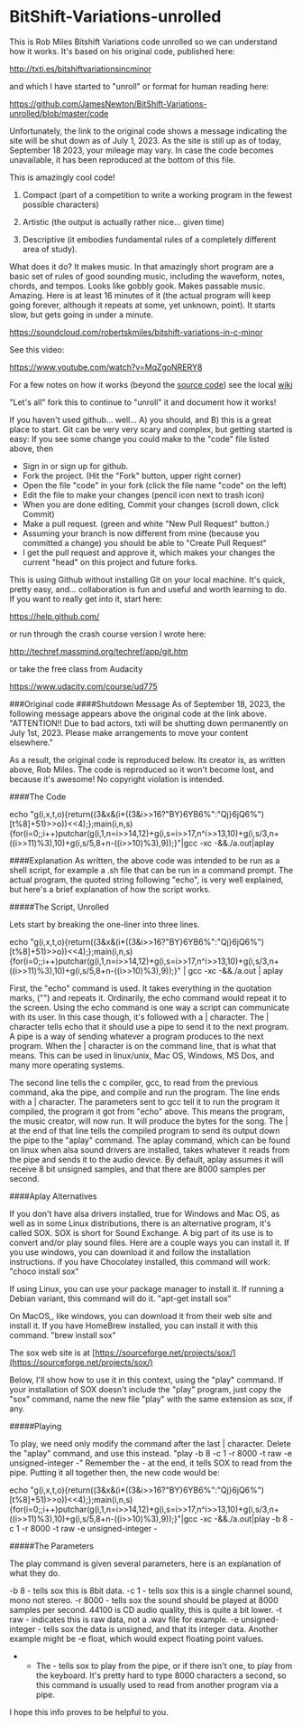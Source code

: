 # BitShift-Variations-unrolled
This is Rob Miles Bitshift Variations code unrolled so we can understand how it works. It's based on his original code, published here:

http://txti.es/bitshiftvariationsincminor

and which I have started to "unroll" or format for human reading here:

https://github.com/JamesNewton/BitShift-Variations-unrolled/blob/master/code

Unfortunately, the link to the original code shows a message indicating the site will be shut down as of July 1, 2023. As the site is still up as of today, September 18 2023, your mileage may vary. In case the code becomes unavailable, it has been reproduced at the bottom of this file.

This is amazingly cool code!

1. Compact (part of a competition to write a working program in the fewest possible characters)

2. Artistic (the output is actually rather nice... given time)

3. Descriptive (it embodies fundamental rules of a completely different area of study).

What does it do? It makes music. In that amazingly short program are a basic set of rules of good sounding music, including the waveform, notes, chords, and tempos. Looks like gobbly gook. Makes passable music. Amazing. Here is at least 16 minutes of it (the actual program will keep going forever, although it repeats at some, yet unknown, point). It starts slow, but gets going in under a minute.

https://soundcloud.com/robertskmiles/bitshift-variations-in-c-minor

See this video:

https://www.youtube.com/watch?v=MqZgoNRERY8

For a few notes on how it works (beyond the [source code](https://github.com/JamesNewton/BitShift-Variations-unrolled/blob/master/code)) see the local [wiki](https://github.com/JamesNewton/BitShift-Variations-unrolled/wiki)

"Let's all" fork this to continue to "unroll" it and document how it works!

If you haven't used github... well... A) you should, and B) this is a great place to start. Git can be very very scary and complex, but getting started is easy: If you see some change you could make to the "code" file listed above, then

- Sign in or sign up for github.
- Fork the project. (Hit the "Fork" button, upper right corner)
- Open the file "code" in your fork (click the file name "code" on the left)
- Edit the file to make your changes (pencil icon next to trash icon)
- When you are done editing, Commit your changes (scroll down, click Commit)
- Make a pull request. (green and white "New Pull Request" button.)
- Assuming your branch is now different from mine (because you committed a change) you should be able to "Create Pull Request"
- I get the pull request and approve it, which makes your changes the current "head" on this project and future forks.

This is using Github without installing Git on your local machine. It's quick, pretty easy, and... collaboration is fun and useful and worth learning to do. If you want to really get into it, start here:

https://help.github.com/

or run through the crash course version I wrote here:

http://techref.massmind.org/techref/app/git.htm

or take the free class from Audacity

https://www.udacity.com/course/ud775

###Original code
####Shutdown Message
As of September 18, 2023, the following message appears above the original code at the link above.
"ATTENTION!! Due to bad actors, txti will be shutting down permanently on July 1st, 2023. Please make arrangements to move your content elsewhere."

As a result, the original code is reproduced below. Its creator is, as written above, Rob Miles. The code is reproduced so it won't become lost, and because it's awesome! No copyright violation is intended.

####The Code

echo "g(i,x,t,o){return((3&x&(i*((3&i>>16?\"BY}6YB6%\":\"Qj}6jQ6%\")[t%8]+51)>>o))<<4);};main(i,n,s){for(i=0;;i++)putchar(g(i,1,n=i>>14,12)+g(i,s=i>>17,n^i>>13,10)+g(i,s/3,n+((i>>11)%3),10)+g(i,s/5,8+n-((i>>10)%3),9));}"|gcc -xc -&&./a.out|aplay

####Explanation
As written, the above code was intended to be run as a shell script, for example a .sh file that can be run in a command prompt. The actual program, the quoted string following "echo", is very well explained, but here's a brief explanation of how the script works.

#####The Script, Unrolled

Lets start by breaking the one-liner into three lines.

echo "g(i,x,t,o){return((3&x&(i*((3&i>>16?\"BY}6YB6%\":\"Qj}6jQ6%\")[t%8]+51)>>o))<<4);};main(i,n,s){for(i=0;;i++)putchar(g(i,1,n=i>>14,12)+g(i,s=i>>17,n^i>>13,10)+g(i,s/3,n+((i>>11)%3),10)+g(i,s/5,8+n-((i>>10)%3),9));}" |
	gcc -xc -&&./a.out |
	aplay

First, the "echo" command is used. It takes everything in the quotation marks, ("") and repeats it.
Ordinarily, the echo command would repeat it to the screen. Using the echo command is one way a script can communicate with its user. In this case though, it's followed with a | character.
The | character tells echo that it should use a pipe to send it to the next program. A pipe is a way of sending whatever a program produces to the next program. When the | character is on the command line, that is what that means. This can be used in linux/unix, Mac OS, Windows, MS Dos, and many more operating systems.

The second line tells the c compiler, gcc, to read from the previous command, aka the pipe, and compile and run the program.
The line ends with a | character. The parameters sent to gcc tell it to run the program it compiled, the program it got from "echo" above. This means the program, the music creator, will now run. It will produce the bytes for the song. The | at the end of that line tells the compiled program to send its output down the pipe to the "aplay" command.
The aplay command, which can be found on linux when alsa sound drivers are installed, takes whatever it reads from the pipe and sends it to the audio device. By default, aplay assumes it will receive 8 bit unsigned samples, and that there are 8000 samples per second.

####Aplay Alternatives

If you don't have alsa drivers installed, true for Windows and Mac OS, as well as in some Linux distributions, there is an alternative program, it's called SOX. SOX is short for Sound Exchange. A big part of its use is to convert and/or play sound files. Here are a couple ways you can install it.
If you use windows, you can download it and follow the installation instructions. if you have Chocolatey installed, this command will work:
"choco install sox"

If using Linux, you can use your package manager to install it. If running a Debian variant, this command will do it.
"apt-get install sox"

On MacOS,, like windows, you can download it from their web site and install it. If you have HomeBrew installed, you can install it with this command.
"brew install sox"

The sox web site is at [https://sourceforge.net/projects/sox/](https://sourceforge.net/projects/sox/)

Below, I'll show how to use it in this context, using the "play" command. If your installation of SOX doesn't include the "play" program, just copy the "sox" command, name the new file "play" with the same extension as sox, if any.

#####Playing

To play, we need only modify the command after the last | character.
Delete the "aplay" command, and use this instead.
"play -b 8 -c 1 -r 8000 -t raw -e unsigned-integer -"
Remember the - at the end, it tells SOX to read from the pipe. Putting it all together then, the new code would be:

echo "g(i,x,t,o){return((3&x&(i*((3&i>>16?\"BY}6YB6%\":\"Qj}6jQ6%\")[t%8]+51)>>o))<<4);};main(i,n,s){for(i=0;;i++)putchar(g(i,1,n=i>>14,12)+g(i,s=i>>17,n^i>>13,10)+g(i,s/3,n+((i>>11)%3),10)+g(i,s/5,8+n-((i>>10)%3),9));}"|gcc -xc -&&./a.out|play -b 8 -c 1 -r 8000 -t raw -e unsigned-integer -

#####The Parameters

The play command is given several parameters, here is an explanation of what they do.

-b 8 - tells sox this is 8bit data.
-c 1 - tells sox this is  a single channel sound, mono not stereo.
-r 8000 - tells sox the sound should be played at 8000 samples per second. 44100 is CD audio quality, this is quite a bit lower.
-t raw - indicates this is raw data, not a .wav file for example.
-e unsigned-integer - tells sox the data is unsigned, and that its integer data. Another example might be -e float, which would expect floating point values.
- - The - tells sox to play from the pipe, or if there isn't one, to play from the keyboard. It's pretty hard to type 8000 characters a second, so this command is usually used to read from another program via a pipe.

I hope this info proves to be helpful to you.
